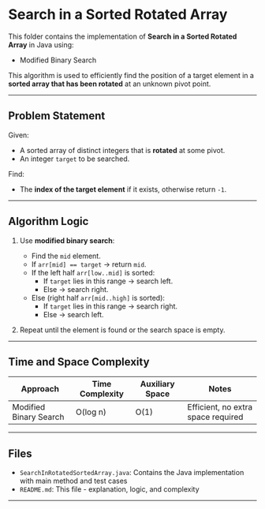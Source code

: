 # Search in a Sorted Rotated Array

This folder contains the implementation of **Search in a Sorted Rotated Array** in Java using:

- Modified Binary Search

This algorithm is used to efficiently find the position of a target element in a **sorted array that has been rotated** at an unknown pivot point.  

---

## Problem Statement

Given:
- A sorted array of distinct integers that is **rotated** at some pivot.  
- An integer `target` to be searched.  

Find:
- The **index of the target element** if it exists, otherwise return `-1`.


---

## Algorithm Logic

1. Use **modified binary search**:
   - Find the `mid` element.
   - If `arr[mid] == target` → return `mid`.
   - If the left half `arr[low..mid]` is sorted:
     - If `target` lies in this range → search left.
     - Else → search right.
   - Else (right half `arr[mid..high]` is sorted):
     - If `target` lies in this range → search right.
     - Else → search left.

2. Repeat until the element is found or the search space is empty.

---

## Time and Space Complexity

| Approach          | Time Complexity | Auxiliary Space | Notes                                    |
|-------------------|-----------------|-----------------|------------------------------------------|
| Modified Binary Search | O(log n)    | O(1)            | Efficient, no extra space required       |

---

## Files

- `SearchInRotatedSortedArray.java`: Contains the Java implementation with main method and test cases  
- `README.md`: This file - explanation, logic, and complexity  

---
